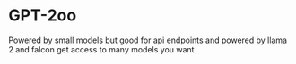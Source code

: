 # GPT-2oo
Powered by small models but good for api endpoints and powered by llama 2 and falcon get access to many models you want
